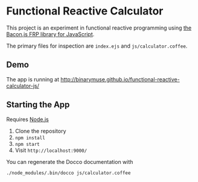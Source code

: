 Functional Reactive Calculator
==============================

This project is an experiment in functional reactive programming using [the Bacon.js FRP library for JavaScript](https://github.com/baconjs/bacon.js).

The primary files for inspection are `index.ejs` and `js/calculator.coffee`.

Demo
----

The app is running at http://binarymuse.github.io/functional-reactive-calculator-js/

Starting the App
----------------

Requires [Node.js](http://nodejs.org)

 1. Clone the repository
 2. `npm install`
 3. `npm start`
 4. Visit `http://localhost:9000/`

You can regenerate the Docco documentation with

    ./node_modules/.bin/docco js/calculator.coffee
